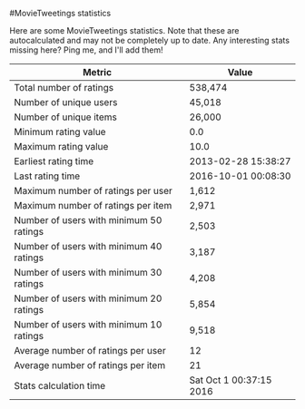 #MovieTweetings statistics

Here are some MovieTweetings statistics. Note that these are autocalculated and may not be completely up to date. Any interesting stats missing here? Ping me, and I'll add them!

Metric | Value
--- | ---
Total number of ratings                 | 538,474
Number of unique users                  | 45,018
Number of unique items                  | 26,000
Minimum rating value                    | 0.0
Maximum rating value                    | 10.0
Earliest rating time                    | 2013-02-28 15:38:27
Last rating time                        | 2016-10-01 00:08:30
Maximum number of ratings per user      | 1,612
Maximum number of ratings per item      | 2,971
Number of users with minimum 50 ratings | 2,503
Number of users with minimum 40 ratings | 3,187
Number of users with minimum 30 ratings | 4,208
Number of users with minimum 20 ratings | 5,854
Number of users with minimum 10 ratings | 9,518
Average number of ratings per user      | 12
Average number of ratings per item      | 21
Stats calculation time                  | Sat Oct  1 00:37:15 2016

